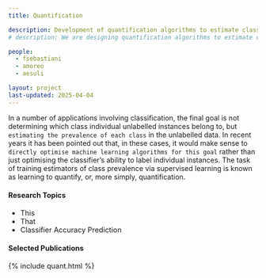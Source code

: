 ```yaml
---
title: Quantification

description: Development of quantification algorithms to estimate class prevalence
# description: We are designing quantification algorithms to estimate class prevalence

people:
  - fsebastiani
  - amoreo
  - aesuli

layout: project
last-updated: 2025-04-04
---
```


In a number of applications involving classification, the final goal is not determining which class individual unlabelled instances belong to, but `estimating the prevalence of each class` in the unlabelled data. In recent years it has been pointed out that, in these cases, it would make sense to `directly optimise machine learning algorithms for this goal` rather than just optimising the classifier’s ability to label individual instances. The task of training estimators of class prevalence via supervised learning is known as learning to quantify, or, more simply, quantification. 


<div id="themes" style="font-size: 0.9rem;">
  <h4>Research Topics</h4>
  <ul>
    <li>This</li>
    <li>That</li>
    <li>Classifier Accuracy Prediction</li>
  </ul>
</div>

  
<div id="publications" style="font-size: 0.9rem;">
    <h4>Selected Publications</h4>
    {% include quant.html %}
</div>
